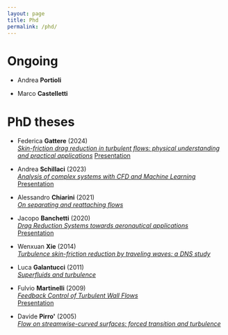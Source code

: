 ```yaml
---
layout: page
title: Phd
permalink: /phd/
---
```


<!---
Berizzi (AFOSR)

-->

# Ongoing

- Andrea **Portioli**

- Marco **Castelletti**  

# PhD theses 

- Federica **Gattere** (2024)  
*[Skin-friction drag reduction in turbulent flows: physical understanding and practical applications](Files/gattere.pdf)*
[Presentation](Files/gattere-presentation.pdf)

- Andrea **Schillaci** (2023)  
*[Analysis of complex systems with CFD and Machine Learning](Files/schillaci.pdf)*  
[Presentation](Files/schillaci-presentation.pdf)

- Alessandro **Chiarini** (2021)  
*[On separating and reattaching flows](Files/chiarini.pdf)*

- Jacopo **Banchetti** (2020)  
*[Drag Reduction Systems towards aeronautical applications](Files/banchetti.pdf)*  
[Presentation](Files/banchetti-presentation.pdf)

- Wenxuan **Xie** (2014)  
*[Turbulence skin-friction reduction by traveling waves: a DNS study](Files/xie.pdf)*

- Luca **Galantucci** (2011)  
*[Superfluids and turbulence](Files/galantucci.pdf)*

- Fulvio **Martinelli** (2009)  
*[Feedback Control of Turbulent Wall Flows](Files/martinelli.pdf)*  
[Presentation](Files/martinelli-presentation.pdf)

- Davide **Pirro'** (2005)  
*[Flow on streamwise-curved surfaces: forced transition and turbulence](Files/pirro.pdf)*
